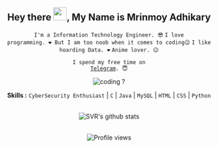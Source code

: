 <div align="center">
<h2>Hey there <img src="https://github.com/mrinmoydev/mrinmoydev/tree/main/gifs/Hi.gif" width="30px">, My Name is Mrinmoy Adhikary</h2>

<div align="center" width="50">

<code>I'm a Information Technology Engineer. 😎</code>
<code>I love programming. ❤ But I am too noob when it comes to coding😉</code>
<code>I like hoarding Data. ❤</code>
<code>Anime lover. 😉</code>

<code>I spend my free time on <a href="https://t.me/uDreamTooSmall">Telegram</a>. 😇</code>

<img src="https://github.com/mrinmoydev/mrinmoydev/tree/main/gifs/coding.gif" alt="coding ?">

<b>Skills :</b> <code>CyberSecurity Enthusiast</code> | <code>C</code> | <code>Java</code> | <code>MySQL</code> | <code>HTML</code> | <code>CSS</code> | <code>Python</code>

<br><img src="https://github-readme-stats.vercel.app/api?username=mrinmoydev&hide=prs,issues&show_icons=true&title_color=2979FF&text_color=000000&icon_color=2979FF&bg_color=ffffff" alt="SVR's github stats">

<br><img src="https://gpvc.arturio.dev/mrinmoydev" alt="Profile views">

</div>

